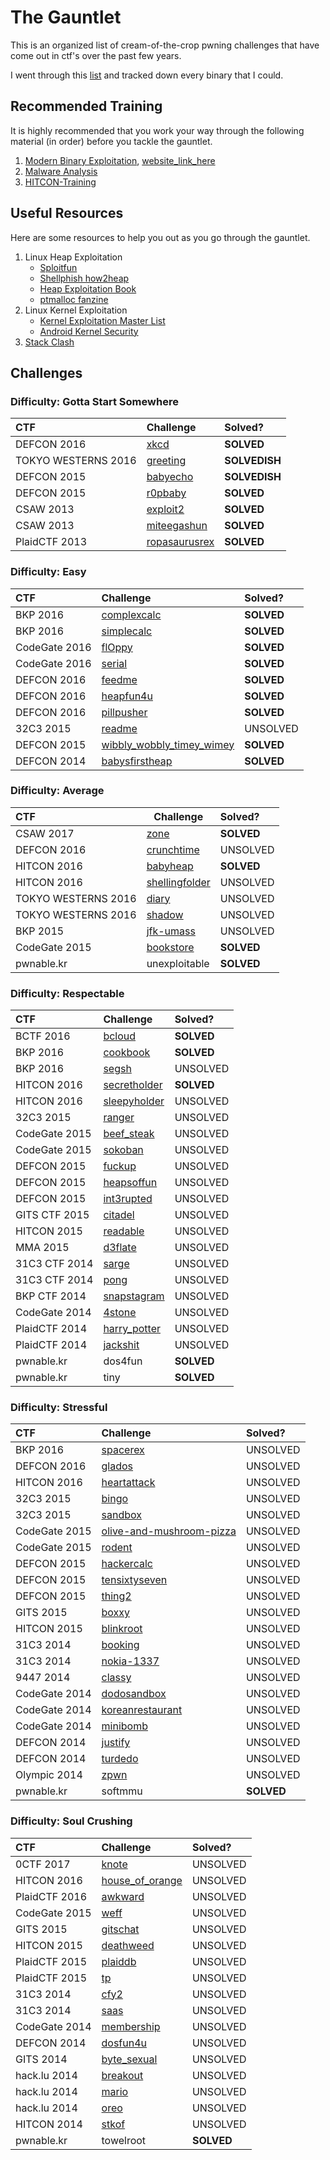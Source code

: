 # The Gauntlet

This is an organized list of cream-of-the-crop pwning challenges that have come out in ctf's over the past few years.

I went through this [list](https://pastebin.com/uyifxgPu) and tracked down every binary that I could.

## Recommended Training

It is highly recommended that you work your way through the following material (in order) before you tackle the gauntlet.

1. [Modern Binary Exploitation](https://github.com/RPISEC/MBE), [website_link_here](http://security.cs.rpi.edu/courses/binexp-spring2015/)
2. [Malware Analysis](https://github.com/RPISEC/Malware)
3. [HITCON-Training](https://github.com/scwuaptx/HITCON-Training)

## Useful Resources

Here are some resources to help you out as you go through the gauntlet.

1. Linux Heap Exploitation
    * [Sploitfun](https://sploitfun.wordpress.com/2015/02/10/understanding-glibc-malloc/)
    * [Shellphish how2heap](https://github.com/shellphish/how2heap)
    * [Heap Exploitation Book](https://heap-exploitation.dhavalkapil.com/)
    * [ptmalloc fanzine](http://tukan.farm/2016/07/26/ptmalloc-fanzine/)
2. Linux Kernel Exploitation
    * [Kernel Exploitation Master List](https://github.com/MrMugiwara/linux-kernel-exploitation)
    * [Android Kernel Security](https://github.com/ukanth/afwall/wiki/Kernel-security)
3. [Stack Clash](https://www.qualys.com/2017/06/19/stack-clash/stack-clash.txt)

## Challenges

### Difficulty: Gotta Start Somewhere

| CTF                   | Challenge                                                                                                 | Solved?       |
|:----------------------|:----------------------------------------------------------------------------------------------------------|:--------------|
| DEFCON 2016           | [xkcd](https://github.com/aidielse/pwning/tree/master/gotta_start_somewhere/xkcd)                         | __SOLVED__    |
| TOKYO WESTERNS 2016   | [greeting](https://github.com/aidielse/pwning/tree/master/gotta_start_somewhere/greeting)                 | __SOLVEDISH__ |
| DEFCON 2015           | [babyecho](https://github.com/aidielse/pwning/tree/master/gotta_start_somewhere/babyecho)                 | __SOLVEDISH__ |
| DEFCON 2015           | [r0pbaby](https://github.com/aidielse/pwning/tree/master/gotta_start_somewhere/r0pbaby)                   | __SOLVED__    |
| CSAW 2013             | [exploit2](https://github.com/aidielse/pwning/tree/master/gotta_start_somewhere/exploit2)                 | __SOLVED__    |
| CSAW 2013             | [miteegashun](https://github.com/aidielse/pwning/tree/master/gotta_start_somewhere/miteegashun)           | __SOLVED__    |
| PlaidCTF 2013         | [ropasaurusrex](https://github.com/aidielse/the_gauntlet/tree/master/gotta_start_somewhere/ropasaurusrex) | __SOLVED__    |


### Difficulty: Easy

| CTF                   | Challenge                                                                                                     | Solved?       |
|:----------------------|:--------------------------------------------------------------------------------------------------------------|:--------------|
| BKP 2016              | [complexcalc](https://github.com/aidielse/pwning/tree/master/easy/complexcalc)                                | __SOLVED__    |
| BKP 2016              | [simplecalc](https://github.com/aidielse/pwning/tree/master/easy/simplecalc)                                  | __SOLVED__    |
| CodeGate 2016         | [flOppy](https://github.com/aidielse/pwning/tree/master/easy/fl0ppy)                                          | __SOLVED__    |
| CodeGate 2016         | [serial](https://github.com/aidielse/pwning/tree/master/easy/serial)                                          | __SOLVED__    |
| DEFCON 2016           | [feedme](https://github.com/aidielse/pwning/tree/master/easy/feedme)                                          | __SOLVED__    |
| DEFCON 2016           | [heapfun4u](https://github.com/aidielse/pwning/tree/master/easy/heapfun4u)                                    | __SOLVED__    |
| DEFCON 2016           | [pillpusher](https://github.com/aidielse/pwning/tree/master/average/pillpusher)                               | __SOLVED__    |
| 32C3 2015             | [readme](https://github.com/aidielse/pwning/tree/master/easy/readme)                                          | UNSOLVED      |
| DEFCON 2015           | [wibbly\_wobbly\_timey\_wimey](https://github.com/aidielse/pwning/tree/master/easy/wibbly_wobbly_timey_wimey) | __SOLVED__    |
| DEFCON 2014           | [babysfirstheap](https://github.com/aidielse/pwning/tree/master/easy/babysfirstheap)                          | __SOLVED__    |

### Difficulty: Average

| CTF                   | Challenge                                                                                 | Solved?       |
|:----------------------|-------------------------------------------------------------------------------------------|:--------------|
| CSAW 2017             | [zone](https://github.com/aidielse/the_gauntlet/tree/master/gotta_start_somewhere/zone)   | __SOLVED__    |
| DEFCON 2016           | [crunchtime](https://github.com/aidielse/pwning/tree/master/average/crunchtime)           | UNSOLVED      |
| HITCON 2016           | [babyheap](https://github.com/aidielse/pwning/tree/master/average/babyheap)               | __SOLVED__    |
| HITCON  2016          | [shellingfolder](https://github.com/aidielse/pwning/tree/master/easy/shellingfolder)      | UNSOLVED      |
| TOKYO WESTERNS 2016   | [diary](https://github.com/aidielse/pwning/tree/master/average/diary)                     | UNSOLVED      |
| TOKYO WESTERNS 2016   | [shadow](https://github.com/aidielse/pwning/tree/master/average/shadow)                   | UNSOLVED      |
| BKP 2015              | [jfk-umass](https://github.com/aidielse/pwning/tree/master/average/jfk-umass)             | UNSOLVED      |
| CodeGate 2015         | [bookstore](https://github.com/aidielse/the_gauntlet/tree/master/average/bookstore)       | __SOLVED__    |
| pwnable.kr            | unexploitable                                                                             | __SOLVED__    |

### Difficulty: Respectable

| CTF           | Challenge                                                                                 | Solved?       |
|:--------------|:------------------------------------------------------------------------------------------|:--------------|
| BCTF 2016     | [bcloud](https://github.com/aidielse/the_gauntlet/tree/master/respectable/bcloud)         | __SOLVED__    |
| BKP 2016      | [cookbook](https://github.com/aidielse/pwning/tree/master/respectable/cookbook)           | __SOLVED__    |
| BKP 2016      | [segsh](https://github.com/aidielse/pwning/tree/master/respectable/segsh)                 | UNSOLVED      |
| HITCON 2016   | [secretholder](https://github.com/aidielse/pwning/tree/master/respectable/secretholder)   | __SOLVED__    |
| HITCON 2016   | [sleepyholder](https://github.com/aidielse/pwning/tree/master/respectable/sleepyholder)   | UNSOLVED      |
| 32C3 2015     | [ranger](https://github.com/aidielse/pwning/tree/master/respectable/ranger)               | UNSOLVED      |
| CodeGate 2015 | [beef\_steak](https://github.com/aidielse/pwning/tree/master/respectable/beef_steak)      | UNSOLVED      |
| CodeGate 2015 | [sokoban](https://github.com/aidielse/pwning/tree/master/respectable/sokoban)             | UNSOLVED      |
| DEFCON 2015   | [fuckup](https://github.com/aidielse/pwning/tree/master/respectable/fuckup)               | UNSOLVED      |
| DEFCON 2015   | [heapsoffun](https://github.com/aidielse/pwning/tree/master/respectable/heapsoffun)       | UNSOLVED      |
| DEFCON 2015   | [int3rupted](https://github.com/aidielse/pwning/tree/master/respectable/int3rupted)       | UNSOLVED      |
| GITS CTF 2015 | [citadel](https://github.com/aidielse/pwning/tree/master/respectable/citadel)             | UNSOLVED      |
| HITCON 2015   | [readable](https://github.com/aidielse/pwning/tree/master/respectable/readable)           | UNSOLVED      |
| MMA 2015      | [d3flate](https://github.com/aidielse/pwning/tree/master/respectable/d3flate)             | UNSOLVED      |
| 31C3 CTF 2014 | [sarge](https://github.com/aidielse/pwning/tree/master/respectable/sarge)                 | UNSOLVED      |
| 31C3 CTF 2014 | [pong](https://github.com/aidielse/pwning/tree/master/respectable/pong)                   | UNSOLVED      |
| BKP CTF 2014  | [snapstagram](https://github.com/aidielse/pwning/tree/master/respectable/snapstagram)     | UNSOLVED      |
| CodeGate 2014 | [4stone](https://github.com/aidielse/pwning/tree/master/respectable/4stone)               | UNSOLVED      |
| PlaidCTF 2014 | [harry\_potter](https://github.com/aidielse/pwning/tree/master/respectable/harry_potter)  | UNSOLVED      |
| PlaidCTF 2014 | [jackshit](https://github.com/aidielse/pwning/tree/master/respectable/jackshit)           | UNSOLVED      |
| pwnable.kr    | dos4fun                                                                                   | __SOLVED__    |
| pwnable.kr    | tiny                                                                                      | __SOLVED__    |

### Difficulty: Stressful

| CTF           | Challenge                                                                                                         | Solved?       |
|:--------------|:------------------------------------------------------------------------------------------------------------------|:--------------|
| BKP 2016      | [spacerex](https://github.com/aidielse/pwning/tree/master/stressful/spacerex)                                     | UNSOLVED      |
| DEFCON 2016   | [glados](https://github.com/aidielse/pwning/tree/master/stressful/glados)                                         | UNSOLVED      |
| HITCON 2016   | [heartattack](https://github.com/aidielse/pwning/tree/master/stressful/heartattack)                               | UNSOLVED      |
| 32C3 2015     | [bingo](https://github.com/aidielse/pwning/tree/master/stressful/bingo)                                           | UNSOLVED      |
| 32C3 2015     | [sandbox](https://github.com/aidielse/pwning/tree/master/stressful/sandbox)                                       | UNSOLVED      |
| CodeGate 2015 | [olive-and-mushroom-pizza](https://github.com/aidielse/pwning/tree/master/stressful/olive-and-mushroom-pizza)     | UNSOLVED      |
| CodeGate 2015 | [rodent](https://github.com/aidielse/pwning/tree/master/stressful/rodent)                                         | UNSOLVED      |
| DEFCON 2015   | [hackercalc](https://github.com/aidielse/pwning/tree/master/stressful/hackercalc)                                 | UNSOLVED      |
| DEFCON 2015   | [tensixtyseven](https://github.com/aidielse/pwning/tree/master/stressful/tensixtyseven)                           | UNSOLVED      |
| DEFCON 2015   | [thing2](https://github.com/aidielse/pwning/tree/master/stressful/thing2)                                         | UNSOLVED      |
| GITS 2015     | [boxxy](https://github.com/aidielse/pwning/tree/master/stressful/boxxy)                                           | UNSOLVED      |
| HITCON 2015   | [blinkroot](https://github.com/aidielse/pwning/tree/master/stressful/blinkroot)                                   | UNSOLVED      |
| 31C3 2014     | [booking](https://github.com/aidielse/pwning/tree/master/stressful/booking)                                       | UNSOLVED      |
| 31C3 2014     | [nokia-1337](https://github.com/aidielse/pwning/tree/master/stressful/nokia-1337)                                 | UNSOLVED      |
| 9447 2014     | [classy](https://github.com/aidielse/pwning/tree/master/stressful/classy)                                         | UNSOLVED      |
| CodeGate 2014 | [dodosandbox](https://github.com/aidielse/pwning/tree/master/stressful/dodosandbox)                               | UNSOLVED      |
| CodeGate 2014 | [koreanrestaurant](https://github.com/aidielse/pwning/tree/master/stressful/koreanrestaurant)                     | UNSOLVED      |
| CodeGate 2014 | [minibomb](https://github.com/aidielse/pwning/tree/master/stressful/minibomb)                                     | UNSOLVED      |
| DEFCON 2014   | [justify](https://github.com/aidielse/pwning/tree/master/stressful/justify)                                       | UNSOLVED      |
| DEFCON 2014   | [turdedo](https://github.com/aidielse/pwning/tree/master/stressful/turdedo)                                       | UNSOLVED      |
| Olympic 2014  | [zpwn](https://github.com/aidielse/pwning/tree/master/stressful/zpwn)                                             | UNSOLVED      |
| pwnable.kr    | softmmu                                                                                                           | __SOLVED__    |

### Difficulty: Soul Crushing

| CTF           | Challenge                                                                                         | Solved?       |
|:--------------|:--------------------------------------------------------------------------------------------------|:--------------|
| 0CTF 2017     | [knote](https://github.com/aidielse/pwning/tree/master/soul_crushing/knote)                       | UNSOLVED      |
| HITCON 2016   | [house\_of\_orange](https://github.com/aidielse/pwning/tree/master/soul_crushing/house_of_orange) | UNSOLVED      |
| PlaidCTF 2016 | [awkward](https://github.com/aidielse/pwning/tree/master/soul_crushing/awkward)                   | UNSOLVED      |
| CodeGate 2015 | [weff](https://github.com/aidielse/pwning/tree/master/soul_crushing/weff)                         | UNSOLVED      |
| GITS 2015     | [gitschat](https://github.com/aidielse/pwning/tree/master/soul_crushing/gitschat)                 | UNSOLVED      |
| HITCON 2015   | [deathweed](https://github.com/aidielse/pwning/tree/master/soul_crushing/deathweed)               | UNSOLVED      |
| PlaidCTF 2015 | [plaiddb](https://github.com/aidielse/pwning/tree/master/soul_crushing/plaiddb)                   | UNSOLVED      |
| PlaidCTF 2015 | [tp](https://github.com/aidielse/pwning/tree/master/soul_crushing/tp)                             | UNSOLVED      |
| 31C3 2014     | [cfy2](https://github.com/aidielse/pwning/tree/master/soul_crushing/cfy2)                         | UNSOLVED      |
| 31C3 2014     | [saas](https://github.com/aidielse/pwning/tree/master/soul_crushing/saas)                         | UNSOLVED      |
| CodeGate 2014 | [membership](https://github.com/aidielse/pwning/tree/master/soul_crushing/membership)             | UNSOLVED      |
| DEFCON 2014   | [dosfun4u](https://github.com/aidielse/pwning/tree/master/soul_crushing/dosfun4u)                 | UNSOLVED      |
| GITS 2014     | [byte\_sexual](https://github.com/aidielse/pwning/tree/master/soul_crushing/byte_sexual)          | UNSOLVED      |
| hack.lu 2014  | [breakout](https://github.com/aidielse/pwning/tree/master/soul_crushing/breakout)                 | UNSOLVED      |
| hack.lu 2014  | [mario](https://github.com/aidielse/pwning/tree/master/soul_crushing/mario)                       | UNSOLVED      |
| hack.lu 2014  | [oreo](https://github.com/aidielse/pwning/tree/master/soul_crushing/oreo)                         | UNSOLVED      |
| HITCON 2014   | [stkof](https://github.com/aidielse/pwning/tree/master/soul_crushing/stkof)                       | UNSOLVED      |
| pwnable.kr    | towelroot                                                                                         | __SOLVED__    |
